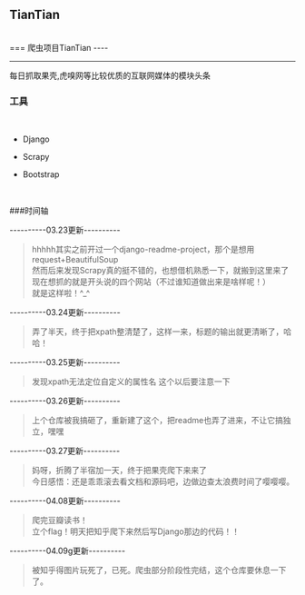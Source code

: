 <h2>TianTian</h2></br>
===
爬虫项目TianTian
----
<hr>
每日抓取果壳,虎嗅网等比较优质的互联网媒体的模块头条</br>
</hr>

<h3>工具</h3></br>

+ Django

+ Scrapy

+ Bootstrap
</hr>
</br>

###时间轴

----------03.23更新----------
>hhhhh其实之前开过一个django-readme-project，那个是想用request+BeautifulSoup</br>
然而后来发现Scrapy真的挺不错的，也想借机熟悉一下，就搬到这里来了</br>
现在想抓的就是开头说的四个网站（不过谁知道做出来是啥样呢！）</br>
就是这样啦！^_^

----------03.24更新----------
>弄了半天，终于把xpath整清楚了，这样一来，标题的输出就更清晰了，哈哈！

----------03.25更新----------
>发现xpath无法定位自定义的属性名 这个以后要注意一下

----------03.26更新----------
>上个仓库被我搞砸了，重新建了这个，把readme也弄了进来，不让它搞独立，嘿嘿

----------03.27更新----------
>妈呀，折腾了半宿加一天，终于把果壳爬下来来了</br>
今日感悟：还是乖乖滚去看文档和源码吧，边做边查太浪费时间了嘤嘤嘤。

----------04.08更新----------
>爬完豆瓣读书！</br>
立个flag！明天把知乎爬下来然后写Django那边的代码！！

----------04.09g更新----------
>被知乎得图片玩死了，已死。爬虫部分阶段性完结，这个仓库要休息一下了。
